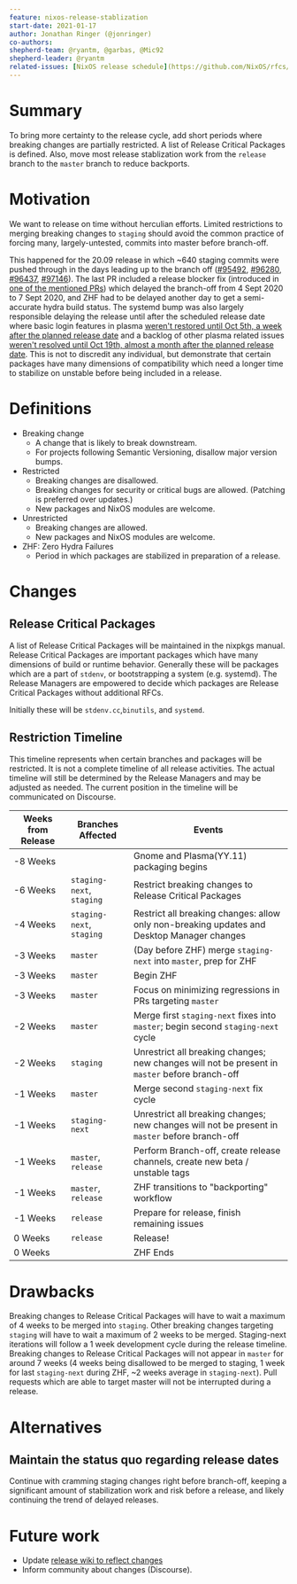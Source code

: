 ```yaml
---
feature: nixos-release-stablization
start-date: 2021-01-17
author: Jonathan Ringer (@jonringer)
co-authors:
shepherd-team: @ryantm, @garbas, @Mic92
shepherd-leader: @ryantm
related-issues: [NixOS release schedule](https://github.com/NixOS/rfcs/pull/80)
---
```


# Summary
[summary]: #summary

To bring more certainty to the release cycle, add short periods where
breaking changes are partially restricted. A list of Release Critical
Packages is defined. Also, move most release stablization work from
the `release` branch to the `master` branch to reduce backports.

# Motivation
[motivation]: #motivation

We want to release on time without herculian efforts. Limited
restrictions to merging breaking changes to `staging` should avoid the common
practice of forcing many, largely-untested, commits into master before
branch-off.

This happened for the 20.09 release in which ~640 staging
commits were pushed through in the days leading up to the branch off
([#95492](https://github.com/NixOS/nixpkgs/pull/95492),
[#96280](https://github.com/NixOS/nixpkgs/pull/96280),
[#96437](https://github.com/NixOS/nixpkgs/pull/96437),
[#97146](https://github.com/NixOS/nixpkgs/pull/97146)). The last PR included a
release blocker fix (introduced in [one of the mentioned
PRs](https://github.com/NixOS/nixpkgs/pull/96437)) which delayed the
branch-off from 4 Sept 2020 to 7 Sept 2020, and ZHF had to be delayed
another day to get a semi-accurate hydra build status. The systemd
bump was also largely responsible delaying the release until after the
scheduled release date where basic login features in plasma [weren't
restored until Oct 5th, a week after the planned release
date](https://github.com/NixOS/nixpkgs/pull/99629) and a backlog of
other plasma related issues [weren't resolved until Oct 19th, almost a
month after the planned release
date](https://github.com/NixOS/nixpkgs/pull/101078).  This is not to
discredit any individual, but demonstrate that certain packages have
many dimensions of compatibility which need a longer time to stabilize
on unstable before being included in a release.


# Definitions
[definitions]: #definition
- Breaking change
  - A change that is likely to break downstream.
  - For projects following Semantic Versioning, disallow major version bumps.
- Restricted
  - Breaking changes are disallowed.
  - Breaking changes for security or critical bugs are allowed. (Patching is preferred over updates.)
  - New packages and NixOS modules are welcome.
- Unrestricted
  - Breaking changes are allowed.
  - New packages and NixOS modules are welcome.
- ZHF: Zero Hydra Failures
  - Period in which packages are stabilized in preparation of a release.

# Changes

## Release Critical Packages

A list of Release Critical Packages will be maintained in the nixpkgs
manual.  Release Critical Packages are important packages which have
many dimensions of build or runtime behavior. Generally these will be
packages which are a part of `stdenv`, or bootstrapping a system
(e.g. systemd). The Release Managers are empowered to decide which
packages are Release Critical Packages without additional RFCs.

Initially these will be `stdenv.cc`,`binutils`, and `systemd`.

## Restriction Timeline

This timeline represents when certain branches and packages will be
restricted. It is not a complete timeline of all release activities.
The actual timeline will still be determined by the Release Managers
and may be adjusted as needed. The current position in the timeline
will be communicated on Discourse.

| Weeks from Release | Branches Affected | Events |
| --- | --- | --- |
| -8 Weeks | | Gnome and Plasma(YY.11) packaging begins |
| -6 Weeks | `staging-next`, `staging` | Restrict breaking changes to Release Critical Packages |
| -4 Weeks | `staging-next`, `staging` | Restrict all breaking changes: allow only non-breaking updates and Desktop Manager changes |
| -3 Weeks | `master` | (Day before ZHF) merge `staging-next` into `master`, prep for ZHF |
| -3 Weeks | `master` | Begin ZHF |
| -3 Weeks | `master` | Focus on minimizing regressions in PRs targeting `master` |
| -2 Weeks | `master` | Merge first `staging-next` fixes into `master`; begin second `staging-next` cycle |
| -2 Weeks | `staging` | Unrestrict all breaking changes; new changes will not be present in `master` before branch-off |
| -1 Weeks | `master` | Merge second `staging-next` fix cycle |
| -1 Weeks | `staging-next` | Unrestrict all breaking changes; new changes will not be present in `master` before branch-off |
| -1 Weeks | `master`, `release` | Perform Branch-off, create release channels, create new beta / unstable tags |
| -1 Weeks | `master`, `release` | ZHF transitions to "backporting" workflow |
| -1 Weeks | `release` | Prepare for release, finish remaining issues |
| 0 Weeks | `release` | Release! |
| 0 Weeks | | ZHF Ends |

# Drawbacks
[drawbacks]: #drawbacks

Breaking changes to Release Critical Packages will have to wait a
maximum of 4 weeks to be merged into `staging`. Other breaking changes
targeting `staging` will have to wait a maximum of 2 weeks to be merged.
Staging-next iterations will follow a 1 week
development cycle during the release timeline. Breaking changes to
Release Critical Packages will not appear in `master` for around 7 weeks
(4 weeks being disallowed to be merged to staging, 1 week for last
`staging-next` during ZHF, ~2 weeks average in `staging-next`).
Pull requests which are able to target master will not be interrupted during a release.

# Alternatives
[alternatives]: #alternatives

## Maintain the status quo regarding release dates

Continue with cramming staging changes right before branch-off,
keeping a significant amount of stabilization work and risk before a
release, and likely continuing the trend of delayed releases.

# Future work
[future]: #future-work

- Update [release wiki to reflect changes](https://github.com/NixOS/release-wiki)
- Inform community about changes (Discourse).
